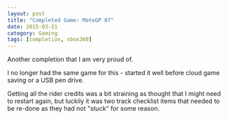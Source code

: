 ```yaml
---
layout: post
title: "Completed Game: MotoGP 07"
date: 2015-03-21
category: Gaming
tags: [completion, xbox360]
---
```


Another completion that I am very proud of.

I no longer had the same game for this - started it well before cloud game saving or a USB pen drive.

Getting all the rider credits was a bit straining as thought that I might need to restart again, but luckily it was two track checklist items that needed to be re-done as they had not "stuck" for some reason.